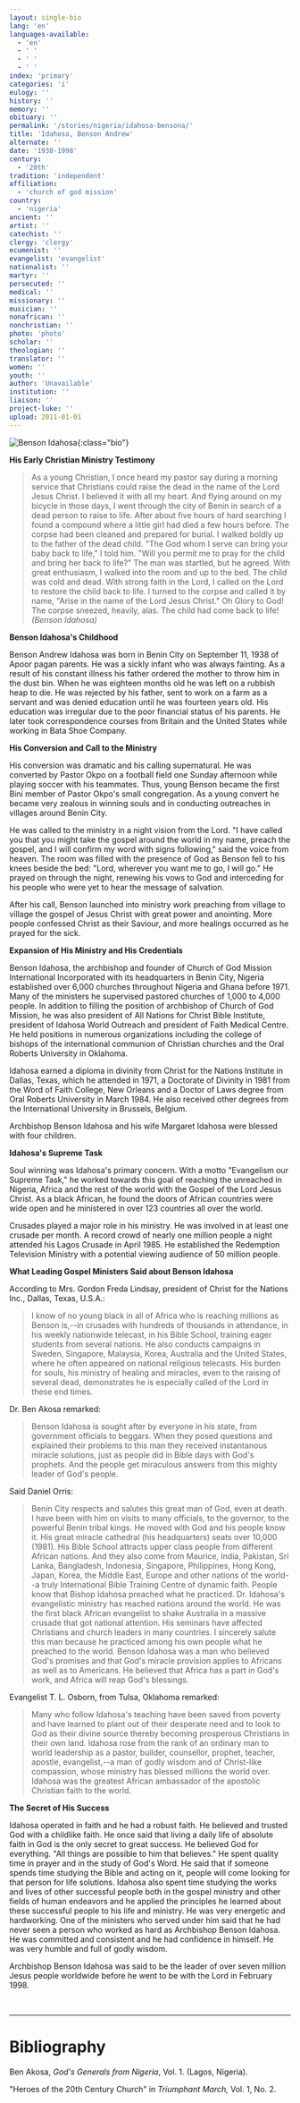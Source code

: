 ```yaml
---
layout: single-bio
lang: 'en'
languages-available:
  - 'en'
  - ' '
  - ' '
  - ' '
index: 'primary'
categories: 'i'
eulogy: ''
history: ''
memory: ''
obituary: ''
permalink: '/stories/nigeria/idahosa-bensona/'
title: 'Idahosa, Benson Andrew'
alternate: ''
date: '1938-1998'
century:
  - '20th'
tradition: 'independent'
affiliation:
  - 'church of god mission'
country:
  - 'nigeria'
ancient: ''
artist: ''
catechist: ''
clergy: 'clergy'
ecumenist: ''
evangelist: 'evangelist'
nationalist: ''
martyr: ''
persecuted: ''
medical: ''
missionary: ''
musician: ''
nonafrican: ''
nonchristian: ''
photo: 'photo'
scholar: ''
theologian: ''
translator: ''
women: ''
youth: ''
author: 'Unavailable'
institution: ''
liaison: ''
project-luke: ''
upload: 2011-01-01
---
```


![Benson Idahosa](/images/bio-pics/nigeria/idahosa-bensona/BensonIdahosa.jpg){:class="bio"}

**His Early Christian Ministry Testimony**

> As a young Christian, I once heard my pastor say during a morning service that Christians could raise the dead in the name of the Lord Jesus Christ. I believed it with all my heart. And flying around on my bicycle in those days, I went through the city of Benin in search of a dead person to raise to life. After about five hours of hard searching I found a compound where a little girl had died a few hours before. The corpse had been cleaned and prepared for burial. I walked boldly up to the father of the dead child. "The God whom I serve can bring your baby back to life," I told him. "Will you permit me to pray for the child and bring her back to life?" The man was startled, but he agreed. With great enthusiasm, I walked into the room and up to the bed. The child was cold and dead. With strong faith in the Lord, I called on the Lord to restore the child back to life. I turned to the corpse and called it by name, "Arise in the name of the Lord Jesus Christ." Oh Glory to God! The corpse sneezed, heavily, alas. The child had come back to life! _(Benson Idahosa)_

**Benson Idahosa's Childhood**

Benson Andrew Idahosa was born in Benin City on September 11, 1938 of Apoor pagan parents. He was a sickly infant who was always fainting. As a result of his constant illness his father ordered the mother to throw him in the dust bin. When he was eighteen months old he was left on a rubbish heap to die. He was rejected by his father, sent to work on a farm as a servant and was denied education until he was fourteen years old. His education was irregular due to the poor financial status of his parents. He later took correspondence courses from Britain and the United States while working in Bata Shoe Company.

**His Conversion and Call to the Ministry**

His conversion was dramatic and his calling supernatural. He was converted by Pastor Okpo on a football field one Sunday afternoon while playing soccer with his teammates. Thus, young Benson became the first Bini member of Pastor Okpo's small congregation. As a young convert he became very zealous in winning souls and in conducting outreaches in villages around Benin City.

He was called to the ministry in a night vision from the Lord. "I have called you that you might take the gospel around the world in my name, preach the gospel, and I will confirm my word with signs following," said the voice from heaven. The room was filled with the presence of God as Benson fell to his knees beside the bed: "Lord, wherever you want me to go, I will go." He prayed on through the night, renewing his vows to God and interceding for his people who were yet to hear the message of salvation.

After his call, Benson launched into ministry work preaching from village to village the gospel of Jesus Christ with great power and anointing. More people confessed Christ as their Saviour, and more healings occurred as he prayed for the sick.

**Expansion of His Ministry and His Credentials**

Benson Idahosa, the archbishop and founder of Church of God Mission International Incorporated with its headquarters in Benin City, Nigeria established over 6,000 churches throughout Nigeria and Ghana before 1971. Many of the ministers he supervised pastored churches of 1,000 to 4,000 people. In addition to filling the position of archbishop of Church of God Mission, he was also president of All Nations for Christ Bible Institute, president of Idahosa World Outreach and president of Faith Medical Centre. He held positions in numerous organizations including the college of bishops of the international communion of Christian churches and the Oral Roberts University in Oklahoma.

Idahosa earned a diploma in divinity from Christ for the Nations Institute in Dallas, Texas, which he attended in 1971, a Doctorate of Divinity in 1981 from the Word of Faith College, New Orleans and a Doctor of Laws degree from Oral Roberts University in March 1984. He also received other degrees from the International University in Brussels, Belgium.

Archbishop Benson Idahosa and his wife Margaret Idahosa were blessed with four children.

**Idahosa's Supreme Task**

Soul winning was Idahosa's primary concern. With a motto "Evangelism our Supreme Task," he worked towards this goal of reaching the unreached in Nigeria, Africa and the rest of the world with the Gospel of the Lord Jesus Christ. As a black African, he found the doors of African countries were wide open and he ministered in over 123 countries all over the world.

Crusades played a major role in his ministry. He was involved in at least one crusade per month. A record crowd of nearly one million people a night attended his Lagos Crusade in April 1985. He established the Redemption Television Ministry with a potential viewing audience of 50 million people.

**What Leading Gospel Ministers Said about Benson Idahosa**

According to Mrs. Gordon Freda Lindsay, president of Christ for the Nations Inc., Dallas, Texas, U.S.A.:

> I know of no young black in all of Africa who is reaching millions as Benson is,--in crusades with hundreds of thousands in attendance, in his weekly nationwide telecast, in his Bible School, training eager students from several nations. He also conducts campaigns in Sweden, Singapore, Malaysia, Korea, Australia and the United States, where he often appeared on national religious telecasts. His burden for souls, his ministry of healing and miracles, even to the raising of several dead, demonstrates he is especially called of the Lord in these end times.

Dr. Ben Akosa remarked:

> Benson Idahosa is sought after by everyone in his state, from government officials to beggars. When they posed questions and explained their problems to this man they received instantanous miracle solutions, just as people did in Bible days with God's prophets. And the people get miraculous answers from this mighty leader of God's people.

Said Daniel Orris:

> Benin City respects and salutes this great man of God, even at death. I have been with him on visits to many officials, to the governor, to the powerful Benin tribal kings. He moved with God and his people know it. His great miracle cathedral (his headquarters) seats over 10,000 (1981). His Bible School attracts upper class people from different African nations. And they also come from Maurice, India, Pakistan, Sri Lanka, Bangladesh, Indonesia, Singapore, Philippines, Hong Kong, Japan, Korea, the Middle East, Europe and other nations of the world--a truly International Bible Training Centre of dynamic faith. People know that Bishop Idahosa preached what he practiced. Dr. Idahosa's evangelistic ministry has reached nations around the world. He was the first black African evangelist to shake Australia in a massive crusade that got national attention. His seminars have affected Christians and church leaders in many countries. I sincerely salute this man because he practiced among his own people what he preached to the world. Benson Idahosa was a man who believed God's promises and that God's miracle provision applies to Africans as well as to Americans. He believed that Africa has a part in God's work, and Africa will reap God's blessings.

Evangelist T. L. Osborn, from Tulsa, Oklahoma remarked:

> Many who follow Idahosa's teaching have been saved from poverty and have learned to plant out of their desperate need and to look to God as their divine source thereby becoming prosperous Christians in their own land. Idahosa rose from the rank of an ordinary man to world leadership as a pastor, builder, counsellor, prophet, teacher, apostle, evangelist,--a man of godly wisdom and of Christ-like compassion, whose ministry has blessed millions the world over. Idahosa was the greatest African ambassador of the apostolic Christian faith to the world.

**The Secret of His Success**

Idahosa operated in faith and he had a robust faith. He believed and trusted God with a childlike faith. He once said that living a daily life of absolute faith in God is the only secret to great success. He believed God for everything. "All things are possible to him that believes." He spent quality time in prayer and in the study of God's Word. He said that if someone spends time studying the Bible and acting on it, people will come looking for that person for life solutions. Idahosa also spent time studying the works and lives of other successful people both
in the gospel ministry and other fields of human endeavors and he applied the
principles he learned about these successful people to his life and ministry. He was very energetic and hardworking. One of the ministers who served under
him said that he had never seen a person who worked as hard as Archbishop Benson
Idahosa. He was committed and consistent and he had confidence in himself. He was very humble and full of godly wisdom.

Archbishop Benson Idahosa was said to be the leader of over seven million Jesus people worldwide before he went to be with the Lord in February 1998.

&nbsp;

---

# Bibliography

Ben Akosa, _God's Generals from Nigeria_, Vol. 1. (Lagos, Nigeria).

"Heroes of the 20th Century Church" in _Triumphant March,_ Vol. 1, No. 2.
